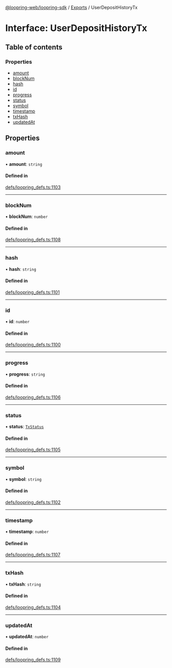 [@loopring-web/loopring-sdk](../README.md) / [Exports](../modules.md) / UserDepositHistoryTx

# Interface: UserDepositHistoryTx

## Table of contents

### Properties

- [amount](UserDepositHistoryTx.md#amount)
- [blockNum](UserDepositHistoryTx.md#blocknum)
- [hash](UserDepositHistoryTx.md#hash)
- [id](UserDepositHistoryTx.md#id)
- [progress](UserDepositHistoryTx.md#progress)
- [status](UserDepositHistoryTx.md#status)
- [symbol](UserDepositHistoryTx.md#symbol)
- [timestamp](UserDepositHistoryTx.md#timestamp)
- [txHash](UserDepositHistoryTx.md#txhash)
- [updatedAt](UserDepositHistoryTx.md#updatedat)

## Properties

### amount

• **amount**: `string`

#### Defined in

[defs/loopring_defs.ts:1103](https://github.com/Loopring/loopring_sdk/blob/81e0b16/src/defs/loopring_defs.ts#L1103)

___

### blockNum

• **blockNum**: `number`

#### Defined in

[defs/loopring_defs.ts:1108](https://github.com/Loopring/loopring_sdk/blob/81e0b16/src/defs/loopring_defs.ts#L1108)

___

### hash

• **hash**: `string`

#### Defined in

[defs/loopring_defs.ts:1101](https://github.com/Loopring/loopring_sdk/blob/81e0b16/src/defs/loopring_defs.ts#L1101)

___

### id

• **id**: `number`

#### Defined in

[defs/loopring_defs.ts:1100](https://github.com/Loopring/loopring_sdk/blob/81e0b16/src/defs/loopring_defs.ts#L1100)

___

### progress

• **progress**: `string`

#### Defined in

[defs/loopring_defs.ts:1106](https://github.com/Loopring/loopring_sdk/blob/81e0b16/src/defs/loopring_defs.ts#L1106)

___

### status

• **status**: [`TxStatus`](../enums/TxStatus.md)

#### Defined in

[defs/loopring_defs.ts:1105](https://github.com/Loopring/loopring_sdk/blob/81e0b16/src/defs/loopring_defs.ts#L1105)

___

### symbol

• **symbol**: `string`

#### Defined in

[defs/loopring_defs.ts:1102](https://github.com/Loopring/loopring_sdk/blob/81e0b16/src/defs/loopring_defs.ts#L1102)

___

### timestamp

• **timestamp**: `number`

#### Defined in

[defs/loopring_defs.ts:1107](https://github.com/Loopring/loopring_sdk/blob/81e0b16/src/defs/loopring_defs.ts#L1107)

___

### txHash

• **txHash**: `string`

#### Defined in

[defs/loopring_defs.ts:1104](https://github.com/Loopring/loopring_sdk/blob/81e0b16/src/defs/loopring_defs.ts#L1104)

___

### updatedAt

• **updatedAt**: `number`

#### Defined in

[defs/loopring_defs.ts:1109](https://github.com/Loopring/loopring_sdk/blob/81e0b16/src/defs/loopring_defs.ts#L1109)
